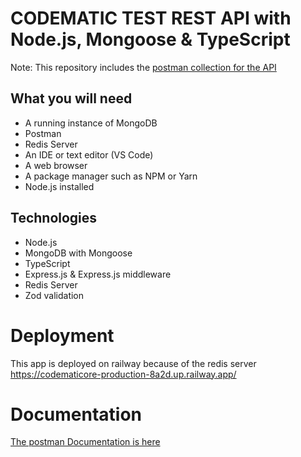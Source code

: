 # CODEMATIC TEST REST API with Node.js, Mongoose & TypeScript

Note: This repository includes the [postman collection for the API](postman_collection.json)

## What you will need

- A running instance of MongoDB
- Postman
- Redis Server
- An IDE or text editor (VS Code)
- A web browser
- A package manager such as NPM or Yarn
- Node.js installed

## Technologies

- Node.js
- MongoDB with Mongoose
- TypeScript
- Express.js & Express.js middleware
- Redis Server
- Zod validation

# Deployment

This app is deployed on railway because of the redis server https://codematicore-production-8a2d.up.railway.app/

# Documentation

[The postman Documentation is here](https://documenter.getpostman.com/view/24158326/2s93JtP31j)
